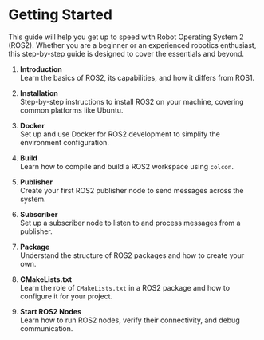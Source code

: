 # Getting Started

This guide will help you get up to speed with Robot Operating System 2 (ROS2). Whether you are a beginner or an experienced robotics enthusiast, this step-by-step guide is designed to cover the essentials and beyond.

1. **Introduction**  
   Learn the basics of ROS2, its capabilities, and how it differs from ROS1.

2. **Installation**  
   Step-by-step instructions to install ROS2 on your machine, covering common platforms like Ubuntu.

3. **Docker**  
   Set up and use Docker for ROS2 development to simplify the environment configuration.

4. **Build**  
   Learn how to compile and build a ROS2 workspace using `colcon`.

5. **Publisher**  
   Create your first ROS2 publisher node to send messages across the system.

6. **Subscriber**  
   Set up a subscriber node to listen to and process messages from a publisher.

7. **Package**  
   Understand the structure of ROS2 packages and how to create your own.

8. **CMakeLists.txt**  
   Learn the role of `CMakeLists.txt` in a ROS2 package and how to configure it for your project.
   
9. **Start ROS2 Nodes**  
   Learn how to run ROS2 nodes, verify their connectivity, and debug communication.
